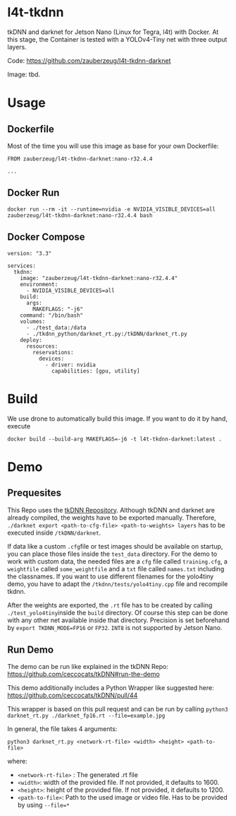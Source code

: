 # l4t-tkdnn

tkDNN and darknet for Jetson Nano (Linux for Tegra, l4t) with Docker. At this stage, the Container is tested with a YOLOv4-Tiny net with three output layers.

Code: https://github.com/zauberzeug/l4t-tkdnn-darknet

Image: tbd.

# Usage

## Dockerfile

Most of the time you will use this image as base for your own Dockerfile:

```
FROM zauberzeug/l4t-tkdnn-darknet:nano-r32.4.4

...
```

## Docker Run

`docker run --rm -it --runtime=nvidia -e NVIDIA_VISIBLE_DEVICES=all zauberzeug/l4t-tkdnn-darknet:nano-r32.4.4 bash`

## Docker Compose

```
version: "3.3"

services:
  tkdnn:
    image: "zauberzeug/l4t-tkdnn-darknet:nano-r32.4.4"
    environment:
      - NVIDIA_VISIBLE_DEVICES=all
    build:
      args:
        MAKEFLAGS: "-j6"
    command: "/bin/bash"
    volumes:
      - ./test_data:/data
      - ./tkdnn_python/darknet_rt.py:/tkDNN/darknet_rt.py
    deploy:
      resources:
        reservations:
          devices:
            - driver: nvidia
              capabilities: [gpu, utility]
```

# Build

We use drone to automatically build this image. If you want to do it by hand, execute

`docker build --build-arg MAKEFLAGS=-j6 -t l4t-tkdnn-darknet:latest .`

# Demo

## Prequesites

This Repo uses the [tkDNN Repository](https://github.com/ceccocats/tkDNN). Although tkDNN and darknet are already compiled, the weights have to be exported manually.
Therefore, `./darknet export <path-to-cfg-file> <path-to-weights> layers` has to be executed inside `/tkDNN/darknet`.

If data like a custom `.cfg`file or test images should be available on startup, you can place those files inside the `test_data` directory. For the demo to work with custom data, the needed files are a `cfg` file called `training.cfg`, a `weightfile` called `some_weightfile` and a `txt` file called `names.txt` including the classnames. If you want to use different filenames for the yolo4tiny demo, you have to adapt the `/tkdnn/tests/yolo4tiny.cpp` file and recompile tkdnn.

After the weights are exported, the `.rt` file has to be created by calling `./test_yolo4tiny`inside the `build` directory. Of course this step can be done with any other net available inside that directory. 
Precision is set beforehand by `export TKDNN_MODE=FP16` or `FP32`. `INT8` is not supported by Jetson Nano.

## Run Demo

The demo can be run like explained in the tkDNN Repo: https://github.com/ceccocats/tkDNN#run-the-demo

This demo additionally includes a Python Wrapper like suggested here: https://github.com/ceccocats/tkDNN/pull/44

This wrapper is based on this pull request and can be run by calling `python3 darknet_rt.py ./darknet_fp16.rt --file=example.jpg`

In general, the file takes 4 arguments:

`python3 darknet_rt.py <network-rt-file> <width> <height> <path-to-file>`

where: 
* `<network-rt-file>` : The generated .rt file
* `<width>`: width of the provided file. If not provided, it defaults to 1600.
* `<height>`: height of the provided file. If not provided, it defaults to 1200.
* `<path-to-file>`: Path to the used image or video file. Has to be provided by using `--file=*`







